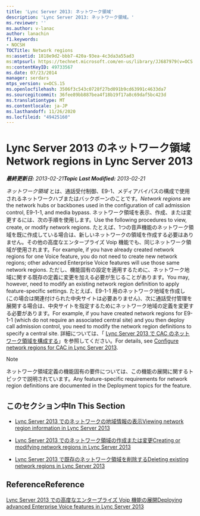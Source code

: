 ```yaml
---
title: 'Lync Server 2013: ネットワーク領域'
description: 'Lync Server 2013: ネットワーク領域。'
ms.reviewer: ''
ms.author: v-lanac
author: lanachin
f1.keywords:
- NOCSH
TOCTitle: Network regions
ms:assetid: 1818e9d2-bbb7-420a-93ea-4c3da3a55ad3
ms:mtpsurl: https://technet.microsoft.com/en-us/library/JJ687979(v=OCS.15)
ms:contentKeyID: 49733567
ms.date: 07/23/2014
manager: serdars
mtps_version: v=OCS.15
ms.openlocfilehash: 3506f3c543c0728f27bd091b9cd63991c4633da7
ms.sourcegitcommit: 36fee89bb887bea4f18b19f17a8c69daf5bc423d
ms.translationtype: MT
ms.contentlocale: ja-JP
ms.lasthandoff: 11/26/2020
ms.locfileid: "49425160"
---
```

# <a name="network-regions-in-lync-server-2013"></a><span data-ttu-id="7534b-103">Lync Server 2013 のネットワーク領域</span><span class="sxs-lookup"><span data-stu-id="7534b-103">Network regions in Lync Server 2013</span></span>

<div data-xmlns="http://www.w3.org/1999/xhtml">

<div class="topic" data-xmlns="http://www.w3.org/1999/xhtml" data-msxsl="urn:schemas-microsoft-com:xslt" data-cs="https://msdn.microsoft.com/">

<div data-asp="https://msdn2.microsoft.com/asp">



</div>

<div id="mainSection">

<div id="mainBody"><span data-ttu-id="7534b-104">

<span> </span></span><span class="sxs-lookup"><span data-stu-id="7534b-104">

<span> </span></span></span>

<span data-ttu-id="7534b-105">_**最終更新日:** 2013-02-21_</span><span class="sxs-lookup"><span data-stu-id="7534b-105">_**Topic Last Modified:** 2013-02-21_</span></span>

<span data-ttu-id="7534b-106">*ネットワーク領域* とは、通話受付制御、E9-1、メディアバイパスの構成で使用されるネットワークハブまたはバックボーンのことです。</span><span class="sxs-lookup"><span data-stu-id="7534b-106">*Network regions* are the network hubs or backbones used in the configuration of call admission control, E9-1-1, and media bypass.</span></span> <span data-ttu-id="7534b-107">ネットワーク領域を表示、作成、または変更するには、次の手順を使用します。</span><span class="sxs-lookup"><span data-stu-id="7534b-107">Use the following procedures to view, create, or modify network regions.</span></span> <span data-ttu-id="7534b-108">たとえば、1つの音声機能のネットワーク領域を既に作成している場合は、新しいネットワークの領域を作成する必要はありません。その他の高度なエンタープライズ Voip 機能でも、同じネットワーク領域が使用されます。</span><span class="sxs-lookup"><span data-stu-id="7534b-108">For example, if you have already created network regions for one Voice feature, you do not need to create new network regions; other advanced Enterprise Voice features will use those same network regions.</span></span> <span data-ttu-id="7534b-109">ただし、機能固有の設定を適用するために、ネットワーク地域に関する既存の定義に変更を加える必要が生じることがあります。</span><span class="sxs-lookup"><span data-stu-id="7534b-109">You may, however, need to modify an existing network region definition to apply feature-specific settings.</span></span> <span data-ttu-id="7534b-110">たとえば、E9-1-1 用のネットワーク地域を作成し (この場合は関連付けられた中央サイトは必要ありません)、次に通話受付管理を展開する場合は、中央サイトを指定するためにネットワーク地域の定義を変更する必要があります。</span><span class="sxs-lookup"><span data-stu-id="7534b-110">For example, if you have created network regions for E9-1-1 (which do not require an associated central site) and you then deploy call admission control, you need to modify the network region definitions to specify a central site.</span></span> <span data-ttu-id="7534b-111">詳細については、「 [Lync Server 2013 で CAC のネットワーク領域を構成する](lync-server-2013-configure-network-regions-for-cac.md)」を参照してください。</span><span class="sxs-lookup"><span data-stu-id="7534b-111">For details, see [Configure network regions for CAC in Lync Server 2013](lync-server-2013-configure-network-regions-for-cac.md).</span></span>

<div>


> [!NOTE]  
> <span data-ttu-id="7534b-112">ネットワーク領域定義の機能固有の要件については、この機能の展開に関するトピックで説明されています。</span><span class="sxs-lookup"><span data-stu-id="7534b-112">Any feature-specific requirements for network region definitions are documented in the Deployment topics for the feature.</span></span>



</div>

<div>

## <a name="in-this-section"></a><span data-ttu-id="7534b-113">このセクション中</span><span class="sxs-lookup"><span data-stu-id="7534b-113">In This Section</span></span>

  - [<span data-ttu-id="7534b-114">Lync Server 2013 でのネットワークの地域情報の表示</span><span class="sxs-lookup"><span data-stu-id="7534b-114">Viewing network region information in Lync Server 2013</span></span>](lync-server-2013-viewing-network-region-information.md)

  - [<span data-ttu-id="7534b-115">Lync Server 2013 でのネットワーク領域の作成または変更</span><span class="sxs-lookup"><span data-stu-id="7534b-115">Creating or modifying network regions in Lync Server 2013</span></span>](lync-server-2013-creating-or-modifying-network-regions.md)

  - [<span data-ttu-id="7534b-116">Lync Server 2013 で既存のネットワーク領域を削除する</span><span class="sxs-lookup"><span data-stu-id="7534b-116">Deleting existing network regions in Lync Server 2013</span></span>](lync-server-2013-deleting-existing-network-regions.md)

</div>

<div>

## <a name="reference"></a><span data-ttu-id="7534b-117">Reference</span><span class="sxs-lookup"><span data-stu-id="7534b-117">Reference</span></span>

[<span data-ttu-id="7534b-118">Lync Server 2013 での高度なエンタープライズ Voip 機能の展開</span><span class="sxs-lookup"><span data-stu-id="7534b-118">Deploying advanced Enterprise Voice features in Lync Server 2013</span></span>](lync-server-2013-deploying-advanced-enterprise-voice-features.md)

<span data-ttu-id="7534b-119"></div>

</div>

<span> </span>

</div>

</div>

</span><span class="sxs-lookup"><span data-stu-id="7534b-119"></div>

</div>

<span> </span>

</div>

</div>

</span></span></div>


